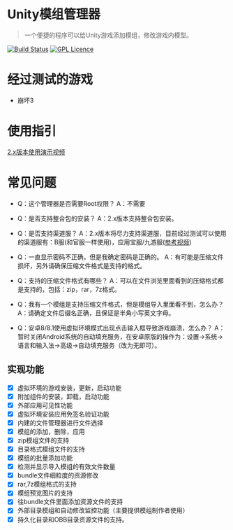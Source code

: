 # Unity模组管理器

> ⼀个便捷的程序可以给Unity游戏添加模组，修改游戏内模型。

[![Build Status](https://travis-ci.org/xausky/UnityModManager.svg?branch=master)](https://travis-ci.org/xausky/UnityModManager)
[![GPL Licence](https://badges.frapsoft.com/os/gpl/gpl.svg?v=103)](https://opensource.org/licenses/GPL-3.0/)

# 经过测试的游戏

* 崩坏3

# 使用指引

[2.x版本使用演示视频](https://www.bilibili.com/video/av21793565/)

# 常见问题

* Q：这个管理器是否需要Root权限？
  A：不需要

* Q：是否支持整合包的安装？
  A：2.x版本支持整合包安装。

* Q：是否支持渠道服？
  A：2.x版本将尽力支持渠道服，目前经过测试可以使用的渠道服有：B服(和官服一样使用)，应用宝服/九游服([参考视频](https://www.bilibili.com/video/av24407757/))

* Q：一直显示密码不正确，但是我确定密码是正确的。
  A：有可能是压缩文件损坏，另外请确保压缩文件格式是支持的格式。

* Q：支持的压缩文件格式有哪些？
  A：可以在文件浏览里面看到的压缩格式都是支持的，包括：zip，rar，7z格式。

* Q：我有一个模组是支持压缩文件格式，但是模组导入里面看不到，怎么办？
  A：请确定文件后缀名正确，且保证是半角小写英文字母。

* Q：安卓8/8.1使用虚拟环境模式出现点击输入框导致游戏崩溃，怎么办？
  A：暂时关闭Android系统的自动填充服务，在安卓原版的操作为：设置->系统->语言和输入法->高级->自动填充服务（改为无即可）。

## 实现功能
- [x] 虚拟环境的游戏安装，更新，启动功能
- [x] 附加组件的安装，卸载，启动功能
- [x] 外部应用可见性功能
- [x] 虚拟环境安装应用免签名验证功能
- [x] 内建的文件管理器进行文件选择
- [x] 模组的添加，删除，应用
- [x] zip模组文件的支持
- [x] 目录格式模组文件的支持
- [x] 模组的批量添加功能
- [x] 检测并显示导入模组的有效文件数量
- [x] bundle文件细粒度的资源修改
- [x] rar,7z模组格式的支持
- [x] 模组预览图片的支持
- [x] 往bundle文件里面添加资源文件的支持
- [x] 外部目录模组和自动修改监控功能（主要提供模组制作者使用）
- [x] 持久化目录和OBB目录资源文件的支持。